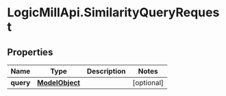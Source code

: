 # LogicMillApi.SimilarityQueryRequest

## Properties
Name | Type | Description | Notes
------------ | ------------- | ------------- | -------------
**query** | [**ModelObject**](ModelObject.md) |  | [optional] 
